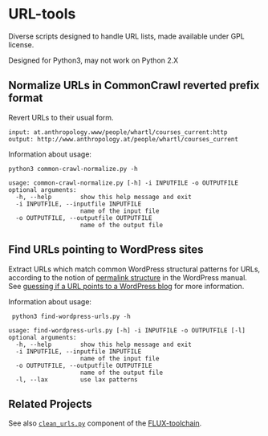 URL-tools
=========

Diverse scripts designed to handle URL lists, made available under GPL license.

Designed for Python3, may not work on Python 2.X


Normalize URLs in CommonCrawl reverted prefix format
----------------------------------------------------

Revert URLs to their usual form.

    input: at.anthropology.www/people/whartl/courses_current:http
    output: http://www.anthropology.at/people/whartl/courses_current

Information about usage:

    python3 common-crawl-normalize.py -h

    usage: common-crawl-normalize.py [-h] -i INPUTFILE -o OUTPUTFILE
    optional arguments:
      -h, --help        show this help message and exit
      -i INPUTFILE, --inputfile INPUTFILE
                        name of the input file
      -o OUTPUTFILE, --outputfile OUTPUTFILE
                        name of the output file


Find URLs pointing to WordPress sites
-------------------------------------

Extract URLs which match common WordPress structural patterns for URLs, according to the notion of [permalink structure](https://codex.wordpress.org/Using_Permalinks#Choosing_your_permalink_structure) in the WordPress manual. See [guessing if a URL points to a WordPress blog](http://adrien.barbaresi.eu/blog/guessing-url-points-wordpress-blog.html) for more information.

Information about usage:

     python3 find-wordpress-urls.py -h

    usage: find-wordpress-urls.py [-h] -i INPUTFILE -o OUTPUTFILE [-l]
    optional arguments:
      -h, --help        show this help message and exit
      -i INPUTFILE, --inputfile INPUTFILE
                        name of the input file
      -o OUTPUTFILE, --outputfile OUTPUTFILE
                        name of the output file
      -l, --lax         use lax patterns


Related Projects
----------------

See also [`clean_urls.py`](https://github.com/adbar/flux-toolchain/blob/master/clean_urls.py) component of the [FLUX-toolchain](https://github.com/adbar/flux-toolchain/).
